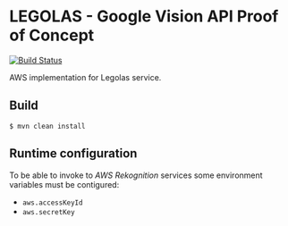 LEGOLAS - Google Vision API Proof of Concept
============================================
[![Build Status](https://travis-ci.org/jomoespe/legolas-aws.svg?branch=master)](https://travis-ci.org/jomoespe/legolas-aws)

AWS implementation for Legolas service.
	
Build 
-----

    $ mvn clean install


Runtime configuration
---------------------

To be able to invoke to *AWS Rekognition* services some environment variables must be contigured:

  - `aws.accessKeyId`
  - `aws.secretKey`
